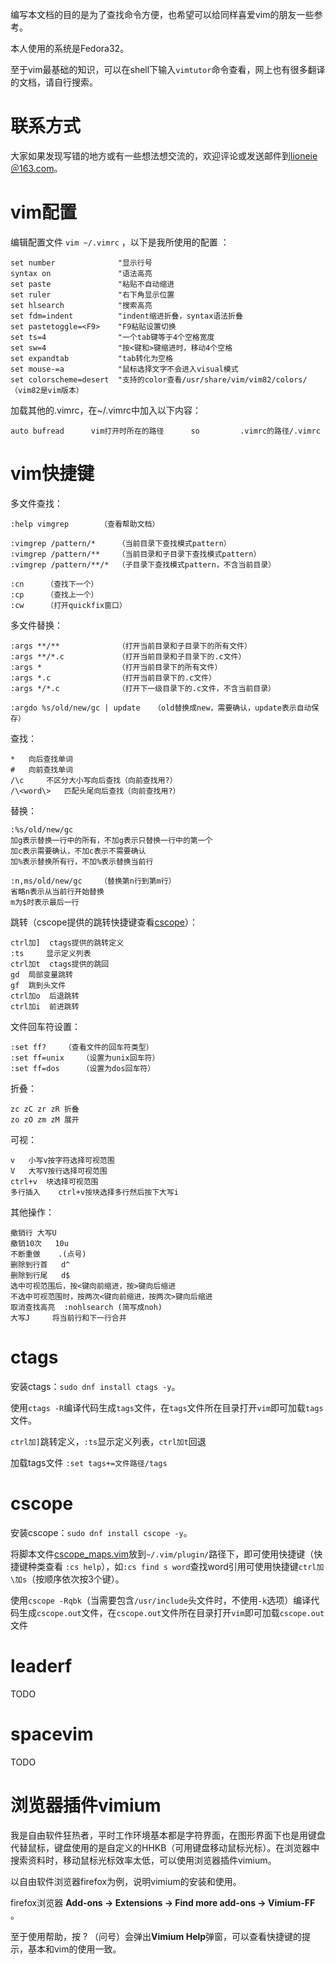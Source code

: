 编写本文档的目的是为了查找命令方便，也希望可以给同样喜爱vim的朋友一些参考。

本人使用的系统是Fedora32。

至于vim最基础的知识，可以在shell下输入`vimtutor`命令查看，网上也有很多翻译的文档，请自行搜索。

# 联系方式

大家如果发现写错的地方或有一些想法想交流的，欢迎评论或发送邮件到<u>lioneie＠163.com</u>。

# vim配置

编辑配置文件 `vim ~/.vimrc` ，以下是我所使用的配置 ：

```
set number              "显示行号
syntax on               "语法高亮
set paste               "粘贴不自动缩进
set ruler               "右下角显示位置
set hlsearch            "搜索高亮
set fdm=indent          "indent缩进折叠，syntax语法折叠
set pastetoggle=<F9>    "F9粘贴设置切换
set ts=4                "一个tab键等于4个空格宽度
set sw=4                "按<键和>键缩进时，移动4个空格
set expandtab           "tab转化为空格
set mouse-=a			"鼠标选择文字不会进入visual模式
set colorscheme=desert	"支持的color查看/usr/share/vim/vim82/colors/（vim82是vim版本）
```

加载其他的.vimrc，在~/.vimrc中加入以下内容：

`auto bufread      vim打开时所在的路径      so         .vimrc的路径/.vimrc` 

# vim快捷键

多文件查找：

```
:help vimgrep		（查看帮助文档）

:vimgrep /pattern/*		（当前目录下查找模式pattern）
:vimgrep /pattern/**	（当前目录和子目录下查找模式pattern）
:vimgrep /pattern/**/*	（子目录下查找模式pattern，不含当前目录）

:cn		（查找下一个）
:cp		（查找上一个）
:cw		（打开quickfix窗口）
```

多文件替换：

```
:args **/**				（打开当前目录和子目录下的所有文件）
:args **/*.c			（打开当前目录和子目录下的.c文件）
:args *					（打开当前目录下的所有文件）
:args *.c				（打开当前目录下的.c文件）
:args */*.c				（打开下一级目录下的.c文件，不含当前目录）

:argdo %s/old/new/gc | update	（old替换成new，需要确认，update表示自动保存）
```

查找：

```
*  	向后查找单词
#	向前查找单词
/\c		不区分大小写向后查找（向前查找用?）
/\<word\>	匹配头尾向后查找（向前查找用?）
```

替换：

```
:%s/old/new/gc
加g表示替换一行中的所有，不加g表示只替换一行中的第一个
加c表示需要确认，不加c表示不需要确认
加%表示替换所有行，不加%表示替换当前行

:n,ms/old/new/gc	（替换第n行到第m行）
省略n表示从当前行开始替换
m为$时表示最后一行
```

跳转（cscope提供的跳转快捷键查看[cscope](#cscope)）：

```
ctrl加]	ctags提供的跳转定义
:ts		显示定义列表
ctrl加t	ctags提供的跳回
gd	局部变量跳转
gf	跳到头文件
ctrl加o	后退跳转
ctrl加i	前进跳转
```

文件回车符设置：

```
:set ff?	（查看文件的回车符类型）
:set ff=unix	（设置为unix回车符）
:set ff=dos		（设置为dos回车符）
```

折叠：

```
zc zC zr zR	折叠
zo zO zm zM	展开
```

可视：

```
v	小写v按字符选择可视范围
V	大写V按行选择可视范围
ctrl+v	块选择可视范围
多行插入	ctrl+v按块选择多行然后按下大写i
```

其他操作：

```
撤销行	大写U
撤销10次	10u
不断重做	.(点号)
删除到行首	d^
删除到行尾	d$
选中可视范围后，按<键向前缩进，按>键向后缩进
不选中可视范围时，按两次<键向前缩进，按两次>键向后缩进
取消查找高亮	:nohlsearch (简写成noh)
大写J		将当前行和下一行合并
```
# ctags

安装ctags：`sudo dnf install ctags -y`。

使用`ctags -R`编译代码生成`tags`文件，在`tags`文件所在目录打开`vim`即可加载`tags`文件。

`ctrl加]`跳转定义，`:ts`显示定义列表，`ctrl加t`回退

加载tags文件	`:set tags+=文件路径/tags`

# cscope

安装cscope：`sudo dnf install cscope -y`。

将脚本文件[cscope_maps.vim](https://github.com/lioneie/csdn/blob/master/vim%E4%BD%BF%E7%94%A8/cscope_maps.vim)放到`~/.vim/plugin/`路径下，即可使用快捷键（快捷键种类查看 `:cs help`），如`:cs find s word`查找word引用可使用快捷键`ctrl加\加s`（按顺序依次按3个键）。

使用`cscope -Rqbk`（当需要包含`/usr/include`头文件时，不使用`-k`选项）编译代码生成`cscope.out`文件，在`cscope.out`文件所在目录打开`vim`即可加载`cscope.out`文件

# leaderf

TODO

# spacevim

TODO

# 浏览器插件vimium

我是自由软件狂热者，平时工作环境基本都是字符界面，在图形界面下也是用键盘代替鼠标，键盘使用的是自定义的HHKB（可用键盘移动鼠标光标）。在浏览器中搜索资料时，移动鼠标光标效率太低，可以使用浏览器插件vimium。

以自由软件浏览器firefox为例，说明vimium的安装和使用。

firefox浏览器 **Add-ons -> Extensions -> Find more add-ons -> Vimium-FF** 。

至于使用帮助，按 ? （问号）会弹出**Vimium Help**弹窗，可以查看快捷键的提示，基本和vim的使用一致。